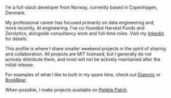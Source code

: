 I’m a full-stack developer from Norway, currently based in Copenhagen,
Denmark.

My professional career has focused primarily on data engineering and, more
recently, AI engineering. I’ve co-founded Harvest Funds and Zerolytics,
alongside consultancy work and full-time roles. Visit my
[linkedin](https://www.linkedin.com/in/vegardegeland/) for details.

This profile is where I share smaller weekend projects in the spirit of sharing 
and collaboration. All projects are MIT licensed, but I generally do not
actively distribute them, and most will not be actively maintained after
the initial release.

For examples of what I like to built in my spare time, check out
[Diatonic](https://diatonic.pebblepatch.dev) or
[BookBear](https://bookbear.pebblepatch.dev).

When possible, I make projects available on 
[Pebble Patch](https://pebblepatch.dev).

